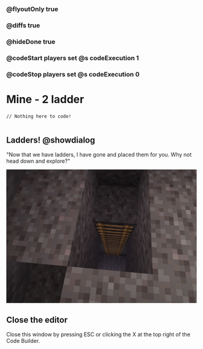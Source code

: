 ### @flyoutOnly true
### @diffs true
### @hideDone true
### @codeStart players set @s codeExecution 1
### @codeStop players set @s codeExecution 0

# Mine - 2 ladder

```template
// Nothing here to code!
```

```ghost
```


## Ladders! @showdialog

"Now that we have ladders, I have gone and placed them for you. Why not head down and explore?"

![Ladders](https://raw.githubusercontent.com/CausewayDigital/Minecraft-EE-MakeCode/refs/heads/master/tutorials/python-islands/island-2/mine/ladders.jpg)

## Close the editor
Close this window by pressing ESC or clicking the X at the top right of the Code Builder.

```python
```